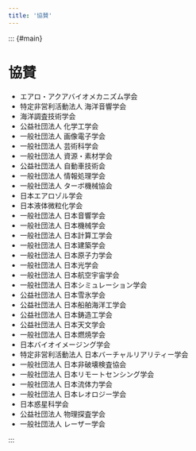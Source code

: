 ```yaml
---
title: '協賛'
---
```


::: {#main}

# 協賛

- エアロ・アクアバイオメカニズム学会
- 特定非営利活動法人 海洋音響学会
- 海洋調査技術学会
- 公益社団法人 化学工学会
- 一般社団法人 画像電子学会
- 一般社団法人 芸術科学会
- 一般社団法人 資源・素材学会
- 公益社団法人 自動車技術会
- 一般社団法人 情報処理学会
- 一般社団法人 ターボ機械協会
- 日本エアロゾル学会
- 日本液体微粒化学会
- 一般社団法人 日本音響学会
- 一般社団法人 日本機械学会
- 一般社団法人 日本計算工学会
- 一般社団法人 日本建築学会
- 一般社団法人 日本原子力学会
- 一般社団法人 日本光学会
- 一般社団法人 日本航空宇宙学会
- 一般社団法人 日本シミュレーション学会
- 公益社団法人 日本雪氷学会
- 公益社団法人 日本船舶海洋工学会
- 公益社団法人 日本鋳造工学会
- 公益社団法人 日本天文学会
- 一般社団法人 日本燃焼学会
- 日本バイオイメージング学会
- 特定非営利活動法人 日本バーチャルリアリティー学会
- 一般社団法人 日本非破壊検査協会
- 一般社団法人 日本リモートセンシング学会
- 一般社団法人 日本流体力学会
- 一般社団法人 日本レオロジー学会
- 日本惑星科学会
- 公益社団法人 物理探査学会
- 一般社団法人 レーザー学会

:::
